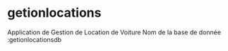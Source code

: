 # getionlocations
Application de Gestion de Location de Voiture
Nom de la base de donnée :getionlocationsdb
